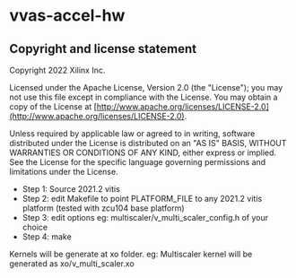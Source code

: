 # vvas-accel-hw

## Copyright and license statement
Copyright 2022 Xilinx Inc.

Licensed under the Apache License, Version 2.0 (the "License"); you may not use this file except in compliance with the License. You may obtain a copy of the License at
[http://www.apache.org/licenses/LICENSE-2.0](http://www.apache.org/licenses/LICENSE-2.0).

Unless required by applicable law or agreed to in writing, software distributed under the License is distributed on an "AS IS" BASIS, WITHOUT WARRANTIES OR CONDITIONS OF ANY KIND, either express or implied. See the License for the specific language governing permissions and limitations under the License.

- Step 1: Source 2021.2 vitis
- Step 2: edit Makefile to point PLATFORM_FILE to any 2021.2 vitis platform (tested with zcu104 base platform)
- Step 3: edit options eg: multiscaler/v_multi_scaler_config.h of your choice
- Step 4: make

Kernels will be generate at xo folder. eg: Multiscaler kernel will be generated as xo/v_multi_scaler.xo
